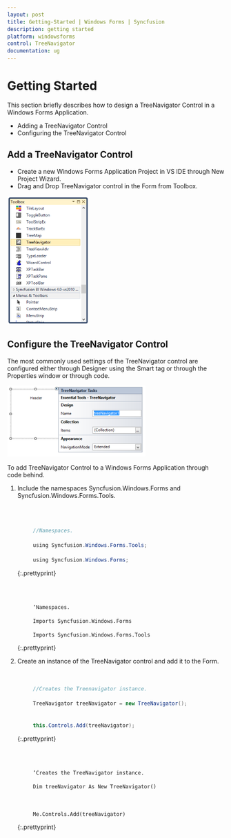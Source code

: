 ```yaml
---
layout: post
title: Getting-Started | Windows Forms | Syncfusion
description: getting started
platform: windowsforms
control: TreeNavigator 
documentation: ug
---
```


# Getting Started

This section briefly describes how to design a TreeNavigator Control in a Windows Forms Application.

* Adding a TreeNavigator Control 
* Configuring the TreeNavigator Control

## Add a TreeNavigator Control

* Create a new Windows Forms Application Project in VS IDE through New Project Wizard.
* Drag and Drop TreeNavigator control in the Form from Toolbox.



![](Getting-Started_images/Getting-Started_img1.png) 



## Configure the TreeNavigator Control

The most commonly used settings of the TreeNavigator control are configured either through Designer using the Smart tag or through the Properties window or through code.

![](Getting-Started_images/Getting-Started_img2.png)



To add TreeNavigator Control to a Windows Forms Application through code behind.

1. Include the namespaces Syncfusion.Windows.Forms and Syncfusion.Windows.Forms.Tools.



   ~~~ cs



		//Namespaces.

		using Syncfusion.Windows.Forms.Tools;

		using Syncfusion.Windows.Forms;

   ~~~
   {:.prettyprint}

   ~~~ vbnet



		‘Namespaces.

		Imports Syncfusion.Windows.Forms

		Imports Syncfusion.Windows.Forms.Tools

   ~~~
   {:.prettyprint}

2. Create an instance of the TreeNavigator control and add it to the Form.

   ~~~ cs


		//Creates the Treenavigator instance.

		TreeNavigator treeNavigator = new TreeNavigator();


		this.Controls.Add(treeNavigator);

   ~~~
   {:.prettyprint}

   ~~~ vbnet



		‘Creates the TreeNavigator instance.

		Dim treeNavigator As New TreeNavigator()



		Me.Controls.Add(treeNavigator)

   ~~~
   {:.prettyprint}

